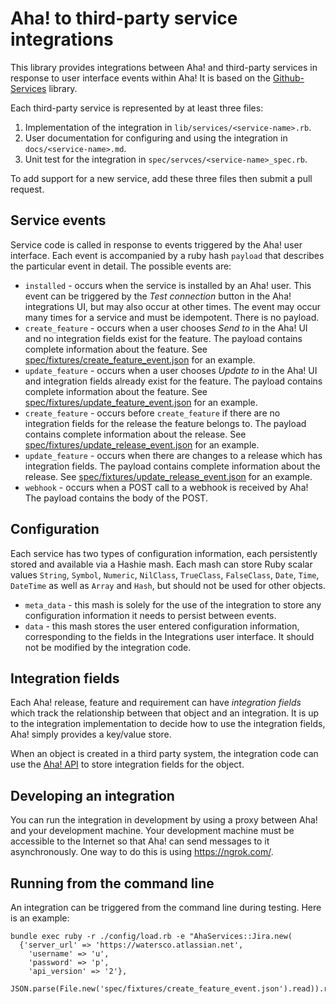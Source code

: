 Aha! to third-party service integrations
========================================

This library provides integrations between Aha! and third-party services in response to user interface events within Aha! It is based on the [Github-Services](https://github.com/github/github-services) library.

Each third-party service is represented by at least three files:

1. Implementation of the integration in `lib/services/<service-name>.rb`.
2. User documentation for configuring and using the integration in `docs/<service-name>.md`.
3. Unit test for the integration in `spec/servces/<service-name>_spec.rb`.

To add support for a new service, add these three files then submit a pull request.

Service events
--------------

Service code is called in response to events triggered by the Aha! user interface. Each event is accompanied by a ruby hash `payload` that describes the particular event in detail. The possible events are:

* `installed` - occurs when the service is installed by an Aha! user. This event can be triggered by the _Test connection_ button in the Aha! integrations UI, but may also occur at other times. The event may occur many times for a service and must be idempotent. There is no payload.
* `create_feature` - occurs when a user chooses _Send to <service name>_ in the Aha! UI and no integration fields exist for the feature. The payload contains complete information about the feature. See [spec/fixtures/create_feature_event.json](spec/fixtures/create_feature_event.json) for an example.
* `update_feature` - occurs when a user chooses _Update to <service name>_ in the Aha! UI and integration fields already exist for the feature. The payload contains complete information about the feature. See [spec/fixtures/update_feature_event.json](spec/fixtures/update_feature_event.json) for an example.
* `create_feature` - occurs before `create_feature` if there are no integration fields for the release the feature belongs to. The payload contains complete information about the release. See [spec/fixtures/update_release_event.json](spec/fixtures/update_release_event.json) for an example.
* `update_feature` - occurs when there are changes to a release which has integration fields. The payload contains complete information about the release. See [spec/fixtures/update_release_event.json](spec/fixtures/update_release_event.json) for an example.
* `webhook` - occurs when a POST call to a webhook is received by Aha! The payload contains the body of the POST.

Configuration
-------------

Each service has two types of configuration information, each persistently stored and available via a Hashie mash. Each mash can store Ruby scalar values `String`, `Symbol`, `Numeric`, `NilClass`, `TrueClass`, `FalseClass`, `Date`, `Time`, `DateTime` as well as `Array` and `Hash`, but should not be used for other objects.

* `meta_data` - this mash is solely for the use of the integration to store any configuration information it needs to persist between events.
* `data` - this mash stores the user entered configuration information, corresponding to the fields in the Integrations user interface. It should not be modified by the integration code.

Integration fields
------------------

Each Aha! release, feature and requirement can have _integration fields_ which track the relationship between that object and an integration. It is up to the integration implementation to decide how to use the integration fields, Aha! simply provides a key/value store.

When an object is created in a third party system, the integration code can use the [Aha! API](http://www.aha.io/api) to store integration fields for the object.

Developing an integration
-------------------------

You can run the integration in development by using a proxy between Aha! and
your development machine. Your development machine must be accessible to the Internet so that Aha! can send messages to it asynchronously. One way to do
this is using https://ngrok.com/.



Running from the command line
-----------------------------

An integration can be triggered from the command line during testing. Here is an example:

    bundle exec ruby -r ./config/load.rb -e "AhaServices::Jira.new( 
      {'server_url' => 'https://watersco.atlassian.net', 
        'username' => 'u', 
        'password' => 'p', 
        'api_version' => '2'},
      JSON.parse(File.new('spec/fixtures/create_feature_event.json').read)).receive(:create_feature)"
    